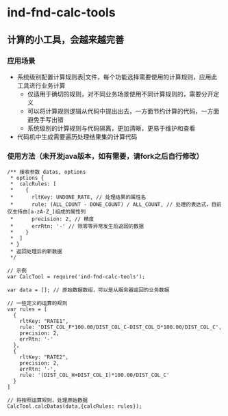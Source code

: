 # ind-fnd-calc-tools
## 计算的小工具，会越来越完善

### 应用场景
- 系统级别配置计算规则表|文件，每个功能选择需要使用的计算规则，应用此工具进行业务计算
  - 仅适用于确切的规则，对不同业务场景使用不同计算规则的，需要分开定义
  - 可以将计算规则逻辑从代码中提出出去，一方面节约计算的代码，一方面避免手写出错
  - 系统级别的计算规则与代码隔离，更加清晰，更易于维护和查看
- 代码机中生成需要遍历处理结果集的计算代码

### 使用方法（未开发java版本，如有需要，请fork之后自行修改）
```
/** 接收参数 datas, options
 * options {
 *  calcRules: [
 *    {
 *      rltKey: UNDONE_RATE, // 处理结果的属性名
 *      rule: (ALL_COUNT - DONE_COUNT) / ALL_COUNT, // 处理的表达式，目前仅支持由[a-zA-Z_]组成的属性列
 *      precision: 2, // 精度
 *      errRtn: '-' // 除零等异常发生后返回的数据
 *    }
 *  ]
 * }
 * 返回处理后的新数据
 */

// 示例
var CalcTool = require('ind-fnd-calc-tools');

var data = []; // 原始数据数组，可以是从服务器返回的业务数据

// 一些定义的运算的规则
var rules = [
  {
    rltKey: "RATE1", 
    rule: 'DIST_COL_F*100.00/DIST_COL_C-DIST_COL_D*100.00/DIST_COL_C', 
    precision: 2,
    errRtn: '-'
  },
  {
    rltKey: "RATE2", 
    precision: 2,
    errRtn: '-',
    rule: '(DIST_COL_H+DIST_COL_I)*100.00/DIST_COL_C'
  }
]

// 将按照运算规则，处理原始数据
CalcTool.calcDatas(data,{calcRules: rules});
```
